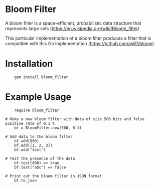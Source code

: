 # Bloom Filter 

A bloom filter is a space-efficient, probabilistic data structure that represents large sets (https://en.wikipedia.org/wiki/Bloom\_filter)

This particular implementation of a bloom filter produces a filter that is compatible with this Go implementation (https://github.com/willf/bloom)

# Installation
		gem install bloom_filter
# Example Usage

		require bloom_filter
                
    # Make a new bloom filter with data of size 500 bits and false positive rate of 0.1 %
        bf = BloomFilter.new(500, 0.1)
              
    # Add data to the bloom filter
  	    bf.add(800)
   		bf.add([1, 2, 3])
		bf.add("test")
 
    # Test the presence of the data
		bf.test(800) => true
		bf.test("abc") => false

    # Print out the bloom filter in JSON format
		bf.to_json

 


